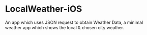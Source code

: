 # LocalWeather-iOS
An app which uses JSON request to obtain Weather Data, a minimal weather app which shows the local & chosen city weather.
